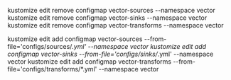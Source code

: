 kustomize edit remove configmap vector-sources --namespace vector
kustomize edit remove configmap vector-sinks --namespace vector
kustomize edit remove configmap vector-transforms --namespace vector

kustomize edit add configmap vector-sources --from-file='configs/sources/*.yml' --namespace vector
kustomize edit add configmap vector-sinks --from-file='configs/sinks/*.yml' --namespace vector
kustomize edit add configmap vector-transforms --from-file='configs/transforms/*.yml' --namespace vector
